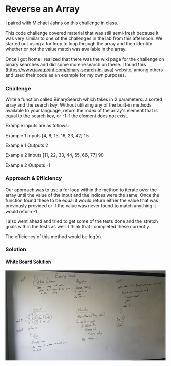 
# Reverse an Array
I paired with Michael Jahns on this challenge in class.



This code challenge covered material that was still semi-fresh because it was very similar to one of the challenges in
the lab from this afternoon. We started out using a for loop to loop through the array and then identify whether or not
the value match was available in the array. 


Once I got home I realized that there was the wiki page for the challenge on binary searches and did some more research
on these. I found this (https://www.javatpoint.com/binary-search-in-java) website, among others and used their code as
 an example for my own purposes. 

### Challenge
Write a function called BinarySearch which takes in 2 parameters: a sorted array and the search key. Without utilizing 
any of the built-in methods available to your language, return the index of the array's element that is equal to the
search key, or -1 if the element does not exist.

Example inputs are as follows:

Example 1 Inputs [4, 8, 15, 16, 23, 42]  15 

Example 1 Outputs 2

Example 2 Inputs [11, 22, 33, 44, 55, 66, 77]   90

Example 2 Outputs -1


### Approach & Efficiency
Our approach was to use a for loop within the method to iterate over the array until the value of the input and the
indices were the same. Once the function found these to be equal it would return either the value that was previously
provided or if the value was never found to match anything it would return -1.


I also went ahead and tried to get some of the tests done and the stretch goals within the tests as well. I think that 
I completed these correctly.


The efficiency of this method would be log(n).

### Solution
#### White Board Solution
![image](../assets/array_binary_search.jpg)
